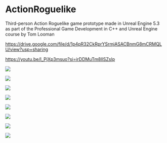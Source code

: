 # ActionRoguelike
Third-person Action Roguelike game prototype made in Unreal Engine 5.3 as part of the Professional Game Development in C++ and Unreal Engine course by Tom Looman

https://drive.google.com/file/d/1p4pR32CkRprYSrmjASACBnmG8mCRMQLU/view?usp=sharing

https://youtu.be/I_PjXp3msuo?si=irDDMuTm8IlSZslp

![](https://imgur.com/3EO2pLu.png)

![](https://imgur.com/sYK5D9z.png)

![](https://imgur.com/zM3aJRP.png)

![](https://imgur.com/YedvlJv.png)

![](https://imgur.com/BKJKZZo.png)

![](https://imgur.com/o8eSBpZ.png)

![](https://imgur.com/bcWJRMO.png)

![](https://imgur.com/0Crnl1J.png)
